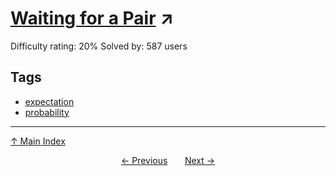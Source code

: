 # [Waiting for a Pair](https://projecteuler.net/problem=856) ↗️

Difficulty rating: 20%
Solved by: 587 users
## Tags

- [expectation](../tags/expectation.md)
- [probability](../tags/probability.md)



---

[↑ Main Index](../README.md)


<div align=center><a href='855.md'>← Previous</a> &nbsp;&nbsp; &nbsp;&nbsp;  <a href='857.md'>Next →</a></div>
